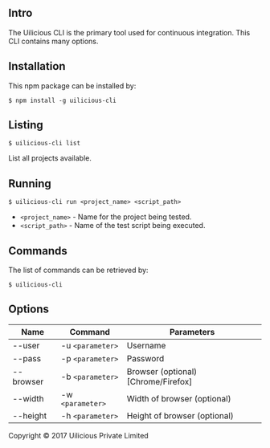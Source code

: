 ## Intro
The Uilicious CLI is the primary tool used for continuous integration. This CLI contains many options.

## Installation
This npm package can be installed by:
```
$ npm install -g uilicious-cli
```

## Listing
```
$ uilicious-cli list
```
List all projects available.

## Running
```
$ uilicious-cli run <project_name> <script_path>
```
* `<project_name>` - Name for the project being tested.
* `<script_path>` - Name of the test script being executed.

## Commands
The list of commands can be retrieved by:
```
$ uilicious-cli
```

## Options
Name   | Command | Parameters
------ | ------- | ------------------
--user | -u `<parameter>` | Username
--pass | -p `<parameter>` | Password
--browser | -b `<parameter>` | Browser (optional) [Chrome/Firefox]
--width | -w `<parameter>` | Width of browser (optional)
--height | -h `<parameter>` | Height of browser (optional)

Copyright &copy; 2017 Uilicious Private Limited
